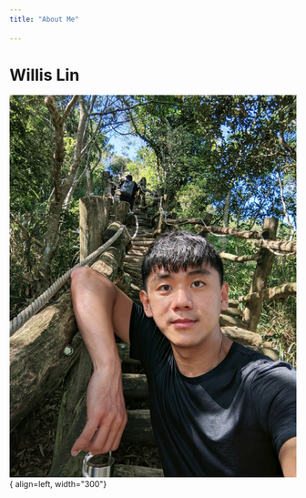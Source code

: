 ```yaml
---
title: "About Me"

---
```



# Willis Lin


![not found](../assets/willis/willis.jpg){ align=left, width="300"}




